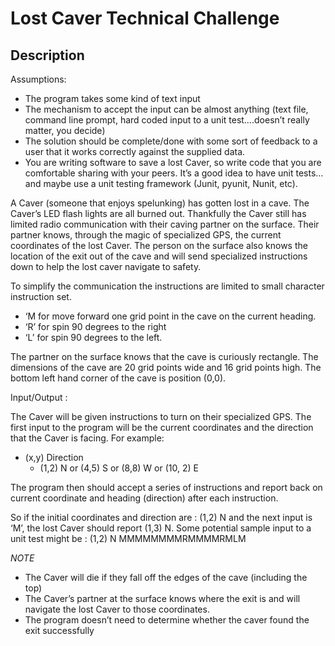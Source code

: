 # Lost Caver Technical Challenge

## Description
Assumptions:

- The program takes some kind of text input
- The mechanism to accept the input can be almost anything (text file, command line prompt, hard coded input to a unit test….doesn’t really matter, you decide)
- The solution should be complete/done with some sort of feedback to a user that it works correctly against the supplied data.
- You are writing software to save a lost Caver, so write code that you are comfortable sharing with your peers. It’s a good idea to have unit tests…and maybe use a unit testing framework (Junit, pyunit, Nunit, etc).

A Caver (someone that enjoys spelunking) has gotten lost in a cave. The Caver’s LED flash lights are all burned out. Thankfully the Caver still has limited radio communication with their caving partner on the surface. Their partner knows, through the magic of specialized GPS, the current coordinates of the lost Caver. The person on the surface also knows the location of the exit out of the cave and will send specialized instructions down to help the lost caver navigate to safety.

To simplify the communication the instructions are limited to small character instruction set.

- ‘M for move forward one grid point in the cave on the current heading.
- ‘R’ for spin 90 degrees to the right
- ‘L’ for spin 90 degrees to the left.

The partner on the surface knows that the cave is curiously rectangle.
The dimensions of the cave are 20 grid points wide and 16 grid points high.
The bottom left hand corner of the cave is position (0,0).

Input/Output :

The Caver will be given instructions to turn on their specialized GPS. The first input to the program will be the current coordinates and the direction that the Caver is facing. For example:
- (x,y) Direction
  - (1,2) N or (4,5) S or (8,8) W or (10, 2) E
  
The program then should accept a series of instructions and report back on current coordinate and heading (direction) after each instruction.

So if the initial coordinates and direction are : (1,2) N and the next input is ‘M’, the lost Caver should report (1,3) N.
Some potential sample input to a unit test might be : (1,2) N MMMMMMMMRMMMMRMLM

*NOTE*

- The Caver will die if they fall off the edges of the cave (including the top)
- The Caver’s partner at the surface knows where the exit is and will navigate the lost Caver to those coordinates.
- The program doesn’t need to determine whether the caver found the exit successfully
